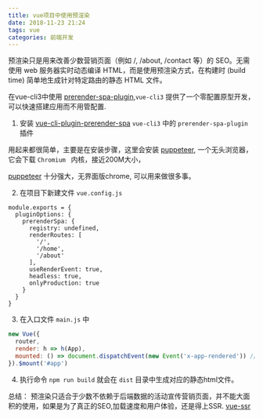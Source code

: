 ```yaml
---
title: vue项目中使用预渲染
date: 2018-11-23 21:24
tags: vue
categories: 前端开发
---
```


预渲染只是用来改善少数营销页面（例如 /, /about, /contact 等）的 SEO。无需使用 web 服务器实时动态编译 HTML，而是使用预渲染方式，在构建时 (build time) 简单地生成针对特定路由的静态 HTML 文件。

<!-- more -->

在vue-cli3中使用 [prerender-spa-plugin](https://github.com/chrisvfritz/prerender-spa-plugin),`vue-cli3` 提供了一个零配置原型开发，可以快速搭建应用而不用管配置.
1. 安装 [vue-cli-plugin-prerender-spa](https://github.com/SolarLiner/vue-cli-plugin-prerender-spa) `vue-cli3` 中的 `prerender-spa-plugin` 插件

用起来都很简单，主要是在安装步骤，这里会安装 [puppeteer](https://github.com/GoogleChrome/puppeteer), 一个无头浏览器，它会下载 `Chromium ` 内核，接近200M大小，

[puppeteer](https://pptr.dev/) 十分强大，无界面版chrome, 可以用来做很多事。

2. 在项目下新建文件 `vue.config.js`

```javascirpt
module.exports = {
  pluginOptions: {
    prerenderSpa: {
      registry: undefined,
      renderRoutes: [
        '/',
        '/home',
        '/about'
      ],
      useRenderEvent: true,
      headless: true,
      onlyProduction: true
    }
  }
}
```

3. 在入口文件 `main.js` 中

```javascript
new Vue({
  router,
  render: h => h(App),
  mounted: () => document.dispatchEvent(new Event('x-app-rendered')) // add
}).$mount('#app')
```
4. 执行命令 `npm run build` 就会在 `dist` 目录中生成对应的静态html文件。

总结： 
预渲染只适合于少数不依赖于后端数据的活动宣传营销页面，并不能大面积的使用，如果是为了真正的SEO,加载速度和用户体验，还是得上SSR.
[vue-ssr](https://ssr.vuejs.org/zh/)

